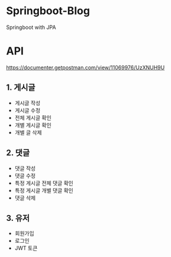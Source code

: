 # Springboot-Blog
Springboot with JPA

# API
https://documenter.getpostman.com/view/11069976/UzXNUH9U

## 1. 게시글 
- 게시글 작성
- 게시글 수정
- 전체 게시글 확인
- 개별 게시글 확인
- 개별 글 삭제 
  
## 2. 댓글
- 댓글 작성
- 댓글 수정
- 특정 게시글 전체 댓글 확인
- 특정 게시글 개별 댓글 확인
- 댓글 삭제

## 3. 유저
- 회원가입
- 로그인
- JWT 토큰 
